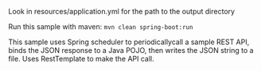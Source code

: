 Look in resources/application.yml for the path to the output directory

Run this sample with maven: `mvn clean spring-boot:run`

This sample uses Spring scheduler to periodicallycall a sample REST API, binds the JSON response to a Java POJO, then writes the JSON string to a file. Uses RestTemplate to make the API call.

